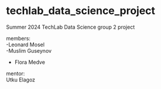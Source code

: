 # techlab_data_science_project
Summer 2024 TechLab Data Science group 2 project

members:  
-Leonard Mosel  
-Muslim Guseynov
-  Flora Medve

mentor:  
Utku Elagoz
